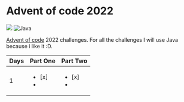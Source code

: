 # Advent of code 2022

![](https://progress-bar.dev/4?title=completed) 	![Java](https://img.shields.io/badge/java-%23ED8B00.svg?style=for-the-badge&logo=java&logoColor=white)

[Advent of code](https://adventofcode.com) 2022 challenges.
For all the challenges I will use Java because i like it :D. 

| Days | Part One | Part Two |
|------|----------|----------|
| 1 | <ul><li>[x]</li><li> | <ul><li>[x]</li><li>|
